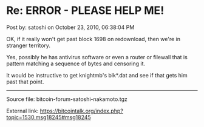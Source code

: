 # Re: ERROR - PLEASE HELP ME!

Post by: satoshi on October 23, 2010, 06:38:04 PM

OK, if it really won't get past block 1698 on redownload, then we're in stranger territory.

Yes, possibly he has antivirus software or even a router or filewall that is pattern matching a sequence of bytes and censoring it.

It would be instructive to get knightmb's blk\*.dat and see if that gets him past that point.

---

Source file: bitcoin-forum-satoshi-nakamoto.tgz

External link: https://bitcointalk.org/index.php?topic=1530.msg18245#msg18245
